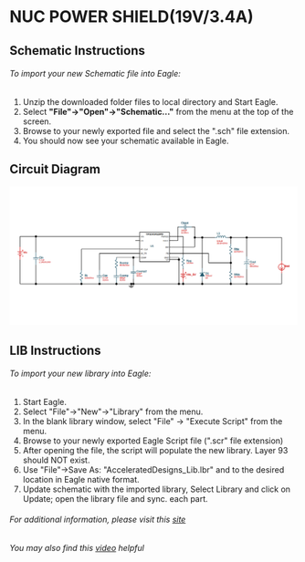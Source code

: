 # NUC POWER SHIELD(19V/3.4A)

## Schematic Instructions

###### To import your new Schematic file into Eagle:

1. Unzip the downloaded folder files to local directory and Start Eagle.
2. Select **"File"->"Open"->"Schematic..."** from the menu at the top of
the screen.
3. Browse to your newly exported file and select the ".sch" file extension.
4. You should now see your schematic available in Eagle.


## Circuit Diagram

![Circuit Diagram](images/circuit_diagram.png)

## LIB Instructions

###### To import your new library into Eagle:

1. Start Eagle.
2. Select "File"->"New"->"Library" from the menu.
3. In the blank library window, select "File" -> "Execute Script"
from the menu.
4. Browse to your newly exported Eagle Script file (".scr" file extension)
5. After opening the file, the script will populate the new library.
Layer 93 should NOT exist.
6. Use "File"->Save As: "AcceleratedDesigns_Lib.lbr" and to the desired
location in Eagle native format.
7. Update schematic with the imported library, Select Library and click on Update; open the library file
	and sync. each part.

###### For additional information, please visit this [site](http://www.accelerated-designs.com/help/Eagle_import.html)

###### You may also find this [video](http://youtu.be/5jGuWY-Yy3Q) helpful
